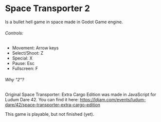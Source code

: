 # Space Transporter 2
Is a bullet hell game in space made in Godot Game engine.
###### Controls:
- Movement: Arrow keys
- Select/Shoot: Z
- Special: X
- Pause: Esc
- Fullscreen: F

###### Why "2"?
Original Space Transporter: Extra Cargo Edition was made in JavaScript for Ludum Dare 42. You can find it here: https://ldjam.com/events/ludum-dare/42/space-transporter-extra-cargo-edition

This game is playable, but not finished (yet).
